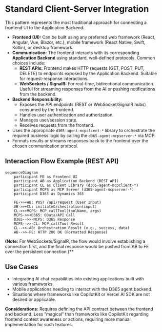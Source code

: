 # Standard Client-Server Integration

This pattern represents the most traditional approach for connecting a frontend UI to the Application Backend.

*   **Frontend (UI):** Can be built using any preferred web framework (React, Angular, Vue, Blazor, etc.), mobile framework (React Native, Swift, Kotlin), or desktop framework.
*   **Communication:** The frontend interacts with its corresponding **Application Backend** using standard, well-defined protocols. Common choices include:
    *   **REST APIs:** Frontend makes HTTP requests (GET, POST, PUT, DELETE) to endpoints exposed by the Application Backend. Suitable for request-response interactions.
    *   **WebSockets / SignalR:** For real-time, bidirectional communication. Useful for streaming responses from the AI or pushing notifications from the backend.
*   **Backend Responsibility:**
    *   Exposes the API endpoints (REST or WebSocket/SignalR hubs) consumed by the frontend.
    *   Handles user authentication and authorization.
    *   Manages user/session state.
    *   Receives requests from the frontend.
*   Uses the appropriate `d365-agent-mcpclient-*` library to orchestrate the required business logic by calling the `d365-agent-mcpserver-*` via MCP.
*   Formats results or streams responses back to the frontend over the chosen communication protocol.

## Interaction Flow Example (REST API)

```mermaid
sequenceDiagram
    participant FE as Frontend UI
    participant AB as Application Backend (REST API)
    participant CL as Client Library (d365-agent-mcpclient-*)
    participant MCPS as MCP Server (d365-agent-mcpserver-*)
    participant D365 as Dynamics 365

    FE->>+AB: POST /api/request (User Input)
    AB->>+CL: initiateOrchestration(input)
    CL->>+MCPS: MCP callTool(toolName, args)
    MCPS->>+D365: OData/API Call
    D365-->>-MCPS: D365 Response
    MCPS-->>-CL: MCP callTool Result
    CL-->>-AB: Orchestration Result (e.g., success, data)
    AB-->>-FE: HTTP 200 OK (Formatted Response)
```

**(Note:** For WebSockets/SignalR, the flow would involve establishing a connection first, and the final response would be pushed from AB to FE over the persistent connection.)**

## Use Cases
*   Integrating AI chat capabilities into existing applications built with various frameworks.
*   Mobile applications needing to interact with the D365 agent backend.
*   Situations where frameworks like CopilotKit or Vercel AI SDK are not desired or applicable.

**Considerations:** Requires defining the API contract between the frontend and backend. Less "magical" than frameworks like CopilotKit regarding frontend context awareness or actions, requiring more manual implementation for such features.
